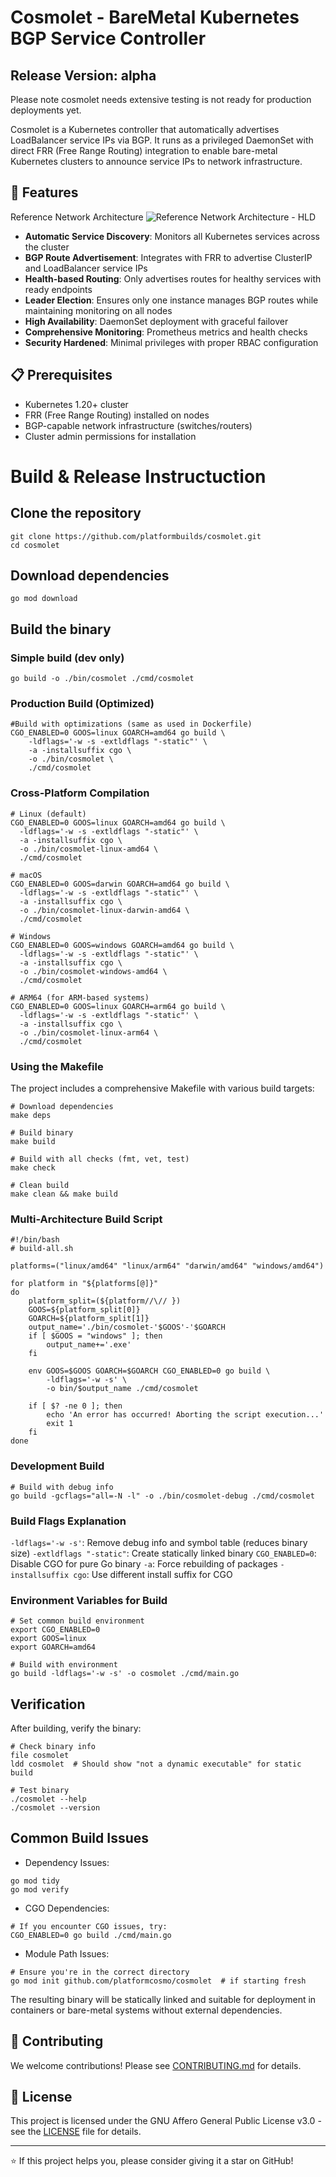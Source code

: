 # Cosmolet - BareMetal Kubernetes BGP Service Controller

## Release Version: alpha
Please note cosmolet needs extensive testing is not ready for production deployments yet.

Cosmolet is a Kubernetes controller that automatically advertises LoadBalancer service IPs via BGP. It runs as a privileged DaemonSet with direct FRR (Free Range Routing) integration to enable bare-metal Kubernetes clusters to announce service IPs to network infrastructure.

## 🚀 Features

Reference Network Architecture
![Reference Network Architecture - HLD](./cosmolet.png)

- **Automatic Service Discovery**: Monitors all Kubernetes services across the cluster
- **BGP Route Advertisement**: Integrates with FRR to advertise ClusterIP and LoadBalancer service IPs
- **Health-based Routing**: Only advertises routes for healthy services with ready endpoints
- **Leader Election**: Ensures only one instance manages BGP routes while maintaining monitoring on all nodes
- **High Availability**: DaemonSet deployment with graceful failover
- **Comprehensive Monitoring**: Prometheus metrics and health checks
- **Security Hardened**: Minimal privileges with proper RBAC configuration

## 📋 Prerequisites

- Kubernetes 1.20+ cluster
- FRR (Free Range Routing) installed on nodes
- BGP-capable network infrastructure (switches/routers)
- Cluster admin permissions for installation

# Build & Release Instructuction
## Clone the repository
```
git clone https://github.com/platformbuilds/cosmolet.git
cd cosmolet
```

## Download dependencies
```
go mod download
```

## Build the binary

### Simple build (dev only)
```
go build -o ./bin/cosmolet ./cmd/cosmolet
```

### Production Build (Optimized)
```
#Build with optimizations (same as used in Dockerfile)
CGO_ENABLED=0 GOOS=linux GOARCH=amd64 go build \
    -ldflags='-w -s -extldflags "-static"' \
    -a -installsuffix cgo \
    -o ./bin/cosmolet \
    ./cmd/cosmolet
```

### Cross-Platform Compilation

```
# Linux (default)
CGO_ENABLED=0 GOOS=linux GOARCH=amd64 go build \
  -ldflags='-w -s -extldflags "-static"' \
  -a -installsuffix cgo \
  -o ./bin/cosmolet-linux-amd64 \
  ./cmd/cosmolet

# macOS
CGO_ENABLED=0 GOOS=darwin GOARCH=amd64 go build \
  -ldflags='-w -s -extldflags "-static"' \
  -a -installsuffix cgo \
  -o ./bin/cosmolet-linux-darwin-amd64 \
  ./cmd/cosmolet

# Windows
CGO_ENABLED=0 GOOS=windows GOARCH=amd64 go build \
  -ldflags='-w -s -extldflags "-static"' \
  -a -installsuffix cgo \
  -o ./bin/cosmolet-windows-amd64 \
  ./cmd/cosmolet

# ARM64 (for ARM-based systems)
CGO_ENABLED=0 GOOS=linux GOARCH=arm64 go build \
  -ldflags='-w -s -extldflags "-static"' \
  -a -installsuffix cgo \
  -o ./bin/cosmolet-linux-arm64 \
  ./cmd/cosmolet
```

### Using the Makefile
The project includes a comprehensive Makefile with various build targets:
```
# Download dependencies
make deps

# Build binary
make build

# Build with all checks (fmt, vet, test)
make check

# Clean build
make clean && make build
```


### Multi-Architecture Build Script
```
#!/bin/bash
# build-all.sh

platforms=("linux/amd64" "linux/arm64" "darwin/amd64" "windows/amd64")

for platform in "${platforms[@]}"
do
    platform_split=(${platform//\// })
    GOOS=${platform_split[0]}
    GOARCH=${platform_split[1]}
    output_name='./bin/cosmolet-'$GOOS'-'$GOARCH
    if [ $GOOS = "windows" ]; then
        output_name+='.exe'
    fi

    env GOOS=$GOOS GOARCH=$GOARCH CGO_ENABLED=0 go build \
        -ldflags='-w -s' \
        -o bin/$output_name ./cmd/cosmolet
        
    if [ $? -ne 0 ]; then
        echo 'An error has occurred! Aborting the script execution...'
        exit 1
    fi
done
```

### Development Build
```
# Build with debug info
go build -gcflags="all=-N -l" -o ./bin/cosmolet-debug ./cmd/cosmolet
```


### Build Flags Explanation

`-ldflags='-w -s'`: Remove debug info and symbol table (reduces binary size)
`-extldflags "-static"`: Create statically linked binary
`CGO_ENABLED=0`: Disable CGO for pure Go binary
`-a`: Force rebuilding of packages
`-installsuffix cgo`: Use different install suffix for CGO

### Environment Variables for Build
```
# Set common build environment
export CGO_ENABLED=0
export GOOS=linux
export GOARCH=amd64

# Build with environment
go build -ldflags='-w -s' -o cosmolet ./cmd/main.go
```

## Verification
After building, verify the binary:
```
# Check binary info
file cosmolet
ldd cosmolet  # Should show "not a dynamic executable" for static build

# Test binary
./cosmolet --help
./cosmolet --version
```

## Common Build Issues
* Dependency Issues:
```
go mod tidy
go mod verify
```

* CGO Dependencies:
```
# If you encounter CGO issues, try:
CGO_ENABLED=0 go build ./cmd/main.go
```

* Module Path Issues:
```
# Ensure you're in the correct directory
go mod init github.com/platformcosmo/cosmolet  # if starting fresh
```

The resulting binary will be statically linked and suitable for deployment in containers or bare-metal systems without external dependencies.


## 🤝 Contributing

We welcome contributions! Please see [CONTRIBUTING.md](CONTRIBUTING.md) for details.

## 📄 License

This project is licensed under the GNU Affero General Public License v3.0 - see the [LICENSE](LICENSE) file for details.

---

⭐ If this project helps you, please consider giving it a star on GitHub!
